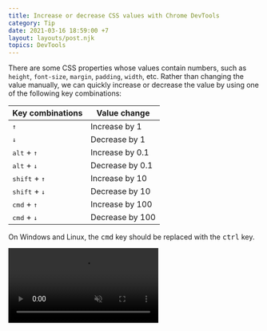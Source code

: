 ```yaml
---
title: Increase or decrease CSS values with Chrome DevTools
category: Tip
date: 2021-03-16 18:59:00 +7
layout: layouts/post.njk
topics: DevTools
---
```


There are some CSS properties whose values contain numbers, such as `height`, `font-size`, `margin`, `padding`, `width`, etc.
Rather than changing the value manually, we can quickly increase or decrease the value by using one of the following key combinations:

| Key combinations                | Value change    |
| ------------------------------- | --------------- |
| <kbd>↑</kbd>                    | Increase by 1   |
| <kbd>↓</kbd>                    | Decrease by 1   |
| <kbd>alt</kbd> + <kbd>↑</kbd>   | Increase by 0.1 |
| <kbd>alt</kbd> + <kbd>↓</kbd>   | Decrease by 0.1 |
| <kbd>shift</kbd> + <kbd>↑</kbd> | Increase by 10  |
| <kbd>shift</kbd> + <kbd>↓</kbd> | Decrease by 10  |
| <kbd>cmd</kbd> + <kbd>↑</kbd>   | Increase by 100 |
| <kbd>cmd</kbd> + <kbd>↓</kbd>   | Decrease by 100 |

On Windows and Linux, the <kbd>cmd</kbd> key should be replaced with the <kbd>ctrl</kbd> key.

<video loop muted controls>
    <source src="/assets/img/increase-decrease-values-devtools.mp4" type="video/mp4">
</video>
